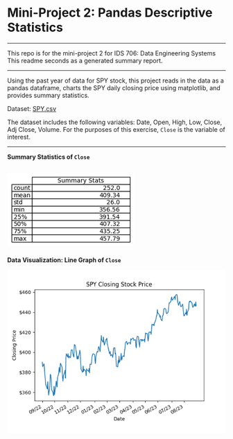 # Mini-Project 2: Pandas Descriptive Statistics
---
This repo is for the mini-project 2 for IDS 706: Data Engineering Systems
This readme seconds as a generated summary report.

---
Using the past year of data for SPY stock, this project reads in the data as a pandas dataframe, charts the SPY daily closing price using matplotlib, and provides summary statistics.

Dataset: [SPY.csv](/SPY.csv)

The dataset includes the following variables: Date, Open, High, Low, Close, Adj Close, Volume.
For the purposes of this exercise, `Close` is the variable of interest.

---

**Summary Statistics of `Close`**

![my Image](/sumstats.png)
--- 

**Data Visualization: Line Graph of `Close`**

![my Image](/SPY_Closing.png)
